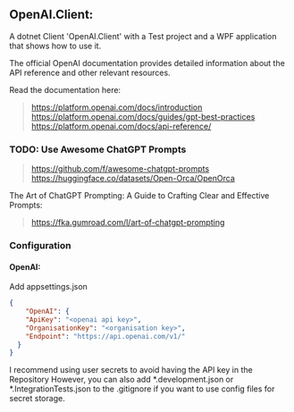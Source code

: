﻿## OpenAI.Client:

A dotnet Client 'OpenAI.Client' with a Test project and a WPF application that shows how to use it.

The official OpenAI documentation provides detailed information about the API reference and other relevant resources.

Read the documentation here: 
> https://platform.openai.com/docs/introduction
> https://platform.openai.com/docs/guides/gpt-best-practices
> https://platform.openai.com/docs/api-reference/


### TODO: Use Awesome ChatGPT Prompts
> https://github.com/f/awesome-chatgpt-prompts
> https://huggingface.co/datasets/Open-Orca/OpenOrca

The Art of ChatGPT Prompting: A Guide to Crafting Clear and Effective Prompts:
> https://fka.gumroad.com/l/art-of-chatgpt-prompting


### Configuration


#### OpenAI:
Add appsettings.json

```json
{
    "OpenAI": {
    "ApiKey": "<openai api key>",
    "OrganisationKey": "<organisation key>",
    "Endpoint": "https://api.openai.com/v1/"
  }
}
```

I recommend using user secrets to avoid having the API key in the Repository
However, you can also add *.development.json or *.IntegrationTests.json to the .gitignore if you want to use config files for secret storage.

